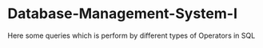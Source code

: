 # Database-Management-System-I
Here some queries which is perform by different types of Operators in SQL
